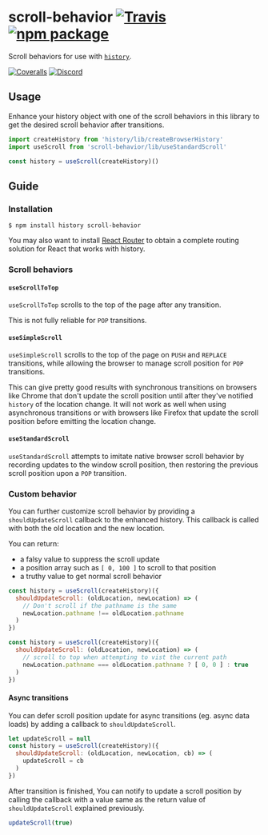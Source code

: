# scroll-behavior [![Travis][build-badge]][build] [![npm package][npm-badge]][npm]

Scroll behaviors for use with [`history`](https://github.com/reactjs/history).

[![Coveralls][coveralls-badge]][coveralls]
[![Discord][discord-badge]][discord]

## Usage

Enhance your history object with one of the scroll behaviors in this library to get the desired scroll behavior after transitions.

```js
import createHistory from 'history/lib/createBrowserHistory'
import useScroll from 'scroll-behavior/lib/useStandardScroll'

const history = useScroll(createHistory)()
```

## Guide

### Installation

```
$ npm install history scroll-behavior
```

You may also want to install [React Router](https://github.com/reactjs/react-router) to obtain a complete routing solution for React that works with history.

### Scroll behaviors

#### `useScrollToTop`

`useScrollToTop` scrolls to the top of the page after any transition.

This is not fully reliable for `POP` transitions.

#### `useSimpleScroll`

`useSimpleScroll` scrolls to the top of the page on `PUSH` and `REPLACE` transitions, while allowing the browser to manage scroll position for `POP` transitions.

This can give pretty good results with synchronous transitions on browsers like Chrome that don't update the scroll position until after they've notified `history` of the location change. It will not work as well when using asynchronous transitions or with browsers like Firefox that update the scroll position before emitting the location change.

#### `useStandardScroll`

`useStandardScroll` attempts to imitate native browser scroll behavior by recording updates to the window scroll position, then restoring the previous scroll position upon a `POP` transition.

### Custom behavior

You can further customize scroll behavior by providing a `shouldUpdateScroll` callback to the enhanced history. This callback is called with both the old location and the new location.

You can return:

- a falsy value to suppress the scroll update
- a position array such as `[ 0, 100 ]` to scroll to that position
- a truthy value to get normal scroll behavior

```js
const history = useScroll(createHistory)({
  shouldUpdateScroll: (oldLocation, newLocation) => (
    // Don't scroll if the pathname is the same 
    newLocation.pathname !== oldLocation.pathname
  )
})
```

```js
const history = useScroll(createHistory)({
  shouldUpdateScroll: (oldLocation, newLocation) => (
  	// scroll to top when attempting to vist the current path
	newLocation.pathname === oldLocation.pathname ? [ 0, 0 ] : true
  )
})
```

#### Async transitions

You can defer scroll position update for async transitions (eg. async data loads) by adding a callback to `shouldUpdateScroll`.

```js
let updateScroll = null
const history = useScroll(createHistory)({
  shouldUpdateScroll: (oldLocation, newLocation, cb) => (
    updateScroll = cb
  )
})
```

After transition is finished, You can notify to update a scroll position by calling the callback with a value same as the return value of `shouldUpdateScroll` explained previously.

```js
updateScroll(true)
```

[build-badge]: https://img.shields.io/travis/taion/scroll-behavior/master.svg?style=flat-square
[build]: https://travis-ci.org/taion/scroll-behavior

[npm-badge]: https://img.shields.io/npm/v/scroll-behavior.svg?style=flat-square
[npm]: https://www.npmjs.org/package/scroll-behavior

[coveralls-badge]: https://img.shields.io/coveralls/taion/scroll-behavior/master.svg?style=flat-square
[coveralls]: https://coveralls.io/github/taion/scroll-behavior

[discord-badge]: https://img.shields.io/badge/Discord-join%20chat%20%E2%86%92-738bd7.svg?style=flat-square
[discord]: https://discord.gg/0ZcbPKXt5bYaNQ46
